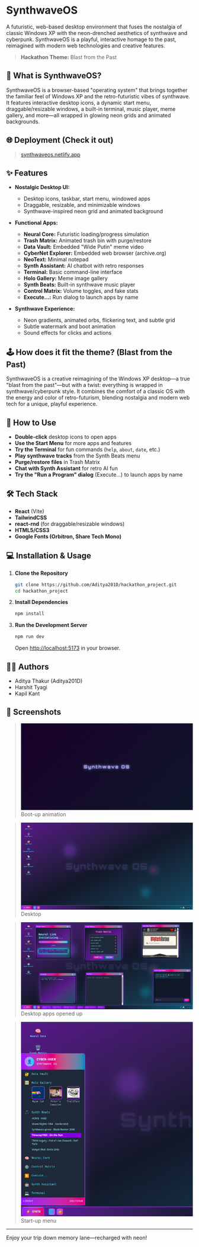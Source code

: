 # SynthwaveOS

A futuristic, web-based desktop environment that fuses the nostalgia of classic Windows XP with the neon-drenched aesthetics of synthwave and cyberpunk. SynthwaveOS is a playful, interactive homage to the past, reimagined with modern web technologies and creative features.

> **Hackathon Theme:** Blast from the Past


## 🚀 What is SynthwaveOS?

SynthwaveOS is a browser-based "operating system" that brings together the familiar feel of Windows XP and the retro-futuristic vibes of synthwave. It features interactive desktop icons, a dynamic start menu, draggable/resizable windows, a built-in terminal, music player, meme gallery, and more—all wrapped in glowing neon grids and animated backgrounds.

## 🌐 Deployment (Check it out)
> [synthwaveos.netlify.app](#)

## ✨ Features

- **Nostalgic Desktop UI:**  
  - Desktop icons, taskbar, start menu, windowed apps  
  - Draggable, resizable, and minimizable windows  
  - Synthwave-inspired neon grid and animated background

- **Functional Apps:**  
  - **Neural Core:** Futuristic loading/progress simulation  
  - **Trash Matrix:** Animated trash bin with purge/restore  
  - **Data Vault:** Embedded "Wide Putin" meme video  
  - **CyberNet Explorer:** Embedded web browser (archive.org)  
  - **NeoText:** Minimal notepad  
  - **Synth Assistant:** AI chatbot with retro responses  
  - **Terminal:** Basic command-line interface  
  - **Holo Gallery:** Meme image gallery  
  - **Synth Beats:** Built-in synthwave music player  
  - **Control Matrix:** Volume toggles, and fake stats  
  - **Execute...:** Run dialog to launch apps by name

- **Synthwave Experience:**  
  - Neon gradients, animated orbs, flickering text, and subtle grid  
  - Subtle watermark and boot animation  
  - Sound effects for clicks and actions


## 🕹️ How does it fit the theme? (Blast from the Past)

SynthwaveOS is a creative reimagining of the Windows XP desktop—a true "blast from the past"—but with a twist: everything is wrapped in synthwave/cyberpunk style. It combines the comfort of a classic OS with the energy and color of retro-futurism, blending nostalgia and modern web tech for a unique, playful experience.



## 📝 How to Use

- **Double-click** desktop icons to open apps
- **Use the Start Menu** for more apps and features
- **Try the Terminal** for fun commands (`help`, `about`, `date`, etc.)
- **Play synthwave tracks** from the Synth Beats menu
- **Purge/restore files** in Trash Matrix
- **Chat with Synth Assistant** for retro AI fun
- **Try the "Run a Program" dialog** (Execute...) to launch apps by name

## 🛠️ Tech Stack

- **React** (Vite)
- **TailwindCSS**
- **react-rnd** (for draggable/resizable windows)
- **HTML5/CSS3**
- **Google Fonts (Orbitron, Share Tech Mono)**


## 💻 Installation & Usage

1. **Clone the Repository**
    ```bash
    git clone https://github.com/Aditya201D/hackathon_project.git
    cd hackathon_project
    ```

2. **Install Dependencies**
    ```bash
    npm install
    ```

3. **Run the Development Server**
    ```bash
    npm run dev
    ```
    Open [http://localhost:5173](http://localhost:5173) in your browser.



## 👨‍💻 Authors

- Aditya Thakur (Aditya201D)
- Harshit Tyagi
- Kapil Kant


## 📸 Screenshots

> ![Boot-up animation](public/assets/image.png)
> Boot-up animation

>![Desktop](public/assets/image-1.png)
>Desktop

>![Desktop Apps](public/assets/image-2.png)
>Desktop apps opened up

>![Start-up Menu](public/assets/image-3.png)
>Start-up menu
---

Enjoy your trip down memory lane—recharged with neon!